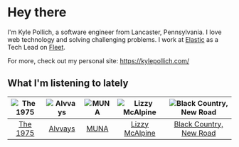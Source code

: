 # Hey there


I'm Kyle Pollich, a software engineer from Lancaster, Pennsylvania. I love web technology and solving challenging problems.
I work at [Elastic](https://www.elastic.co/) as a Tech Lead on [Fleet](https://www.elastic.co/guide/en/fleet/current/fleet-overview.html).

For more, check out my personal site: https://kylepollich.com/

## What I'm listening to lately

<!-- begin artists -->
  |![The 1975](https://i.scdn.co/image/ab6761610000f17889348336354096fd4e36ca73)|![Alvvays](https://i.scdn.co/image/ab6761610000f178a24052fe3c780cb8ca6e69c6)|![MUNA](https://i.scdn.co/image/ab6761610000f178eff80f0e9a1932555d15cd74)|![Lizzy McAlpine](https://i.scdn.co/image/ab6761610000f178b10e2b618880f429a3967185)|![Black Country, New Road](https://i.scdn.co/image/ab6761610000f178aebcf58177b9739feadb00b9)|
  |:---:|:---:|:---:|:---:|:---:|
  |[The 1975](https://open.spotify.com/artist/3mIj9lX2MWuHmhNCA7LSCW)|[Alvvays](https://open.spotify.com/artist/3kzwYV3OCB010YfXMF0Avt)|[MUNA](https://open.spotify.com/artist/6xdRb2GypJ7DqnWAI2mHGn)|[Lizzy McAlpine](https://open.spotify.com/artist/1GmsPCcpKgF9OhlNXjOsbS)|[Black Country, New Road](https://open.spotify.com/artist/3PP6ghmOlDl2jaKaH0avUN)|
<!-- end artists -->
